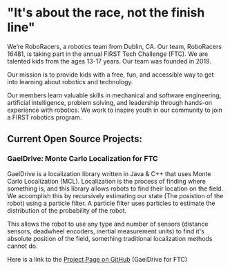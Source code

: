 
# "It's about the race, not the finish line"

We’re RoboRacers, a robotics team from Dublin, CA. Our team, RoboRacers 16481, is taking part in the annual FIRST Tech Challenge (FTC). We are talented kids from the ages 13-17 years. Our team was founded in 2019.

Our mission is to provide kids with a free, fun, and accessible way to get into learning about robotics and technology.

Our members learn valuable skills in mechanical and software engineering, artificial intelligence, problem solving, and leadership through hands-on experience with robotics. We work to inspire youth in our community to join a FIRST robotics program.

## Current Open Source Projects:

### GaelDrive: Monte Carlo Localization for FTC

GaelDrive is a localization library written in Java & C++ that uses Monte Carlo Localization (MCL). Localization is the process of finding where something is, and this library allows robots to find their location on the field. We accomplish this by recursively estimating our state (The posistion of the robot) using a particle filter. A particle filter uses particles to estimate the distribution of the probability of the robot.

This allows the robot to use any type and number of sensors (distance sensors, deadwheel encoders, inertial measurement units) to find it's absolute position of the field, something traditional localization methods cannot do. 

Here is a link to the [Project Page on GitHub](https://github.com/RoboRacers/GaelDrive) (GaelDrive for FTC)
